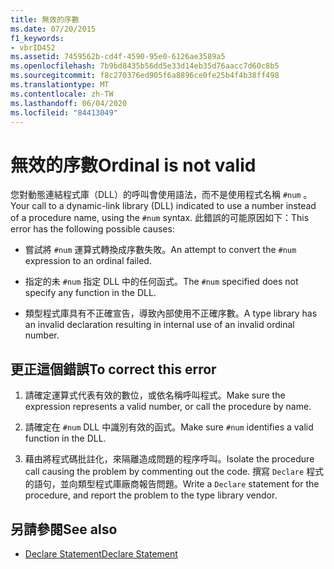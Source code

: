 ```yaml
---
title: 無效的序數
ms.date: 07/20/2015
f1_keywords:
- vbrID452
ms.assetid: 7459562b-cd4f-4590-95e0-6126ae3589a5
ms.openlocfilehash: 7b9bd8435b56dd5e33d14eb35d76aacc7d60c8b5
ms.sourcegitcommit: f8c270376ed905f6a8896ce0fe25b4f4b38ff498
ms.translationtype: MT
ms.contentlocale: zh-TW
ms.lasthandoff: 06/04/2020
ms.locfileid: "84413049"
---
```

# <a name="ordinal-is-not-valid"></a><span data-ttu-id="1a177-102">無效的序數</span><span class="sxs-lookup"><span data-stu-id="1a177-102">Ordinal is not valid</span></span>
<span data-ttu-id="1a177-103">您對動態連結程式庫（DLL）的呼叫會使用語法，而不是使用程式名稱 `#num` 。</span><span class="sxs-lookup"><span data-stu-id="1a177-103">Your call to a dynamic-link library (DLL) indicated to use a number instead of a procedure name, using the `#num` syntax.</span></span> <span data-ttu-id="1a177-104">此錯誤的可能原因如下：</span><span class="sxs-lookup"><span data-stu-id="1a177-104">This error has the following possible causes:</span></span>  
  
- <span data-ttu-id="1a177-105">嘗試將 `#num` 運算式轉換成序數失敗。</span><span class="sxs-lookup"><span data-stu-id="1a177-105">An attempt to convert the `#num` expression to an ordinal failed.</span></span>  
  
- <span data-ttu-id="1a177-106">指定的未 `#num` 指定 DLL 中的任何函式。</span><span class="sxs-lookup"><span data-stu-id="1a177-106">The `#num` specified does not specify any function in the DLL.</span></span>  
  
- <span data-ttu-id="1a177-107">類型程式庫具有不正確宣告，導致內部使用不正確序數。</span><span class="sxs-lookup"><span data-stu-id="1a177-107">A type library has an invalid declaration resulting in internal use of an invalid ordinal number.</span></span>  
  
## <a name="to-correct-this-error"></a><span data-ttu-id="1a177-108">更正這個錯誤</span><span class="sxs-lookup"><span data-stu-id="1a177-108">To correct this error</span></span>  
  
1. <span data-ttu-id="1a177-109">請確定運算式代表有效的數位，或依名稱呼叫程式。</span><span class="sxs-lookup"><span data-stu-id="1a177-109">Make sure the expression represents a valid number, or call the procedure by name.</span></span>  
  
2. <span data-ttu-id="1a177-110">請確定在 `#num` DLL 中識別有效的函式。</span><span class="sxs-lookup"><span data-stu-id="1a177-110">Make sure `#num` identifies a valid function in the DLL.</span></span>  
  
3. <span data-ttu-id="1a177-111">藉由將程式碼批註化，來隔離造成問題的程序呼叫。</span><span class="sxs-lookup"><span data-stu-id="1a177-111">Isolate the procedure call causing the problem by commenting out the code.</span></span> <span data-ttu-id="1a177-112">撰寫 `Declare` 程式的語句，並向類型程式庫廠商報告問題。</span><span class="sxs-lookup"><span data-stu-id="1a177-112">Write a `Declare` statement for the procedure, and report the problem to the type library vendor.</span></span>  
  
## <a name="see-also"></a><span data-ttu-id="1a177-113">另請參閱</span><span class="sxs-lookup"><span data-stu-id="1a177-113">See also</span></span>

- [<span data-ttu-id="1a177-114">Declare Statement</span><span class="sxs-lookup"><span data-stu-id="1a177-114">Declare Statement</span></span>](../statements/declare-statement.md)
